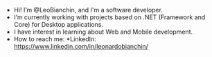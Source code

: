 - Hi! I’m @LeoBianchin, and I'm a software developer.
- I’m currently working with projects based on .NET (Framework and Core) for Desktop applications.
- I have interest in learning about Web and Mobile development.
- How to reach me:
  *LinkedIn: https://www.linkedin.com/in/leonardobianchin/

